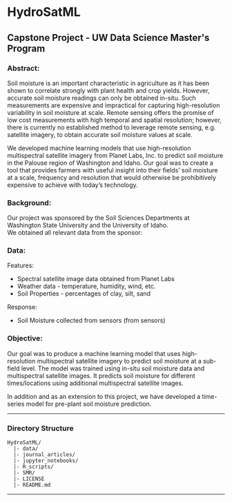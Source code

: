 # HydroSatML
## Capstone Project - UW Data Science Master's Program


### Abstract:

Soil moisture is an important characteristic in agriculture as it has been shown to correlate strongly with
plant health and crop yields. However, accurate soil moisture readings can only be obtained in-situ. Such measurements
are expensive and impractical for capturing high-resolution variability in soil moisture at scale. Remote sensing offers
the promise of low cost measurements with high temporal and spatial resolution; however, there is currently no 
established method to leverage remote sensing, e.g. satellite imagery, to obtain accurate soil moisture values
at scale.

We developed machine learning models that use high-resolution multispectral satellite imagery from Planet Labs, Inc. 
to predict soil moisture in the Palouse region of Washington and Idaho. Our goal was to create a tool that provides 
farmers with useful insight into their fields’ soil moisture at a scale, frequency and resolution that would otherwise
be prohibitively expensive to achieve with today’s technology.

<reference to Project Proposal>

### Background:

Our project was sponsored by the Soil Sciences Departments at Washington State University and the University of Idaho.  
We obtained all relevant data from the sponsor:

### Data:

Features:
 - Spectral satellite image data obtained from Planet Labs
 - Weather data - temperature, humidity, wind, etc.
 - Soil Properties - percentages of clay, silt, sand
 
Response:
 - Soil Moisture collected from sensors (from sensors)




### Objective:

Our goal was to produce a machine learning model that uses high-resolution multispectral satellite imagery to 
predict soil moisture at a sub-field level. The model was trained using in-situ soil moisture data and multispectral
satellite images. It  predicts soil moisture for different times/locations using additional multispectral satellite 
images.

In addition and as an extension to this project, we have developed a time-series model for pre-plant soil moisture 
prediction.

---

### Directory Structure
```
HydroSatML/
  |- data/
  |- journal_articles/
  |- jupyter_notebooks/
  |- R_scripts/
  |- SMR/
  |- LICENSE     
  |- README.md
```



---

